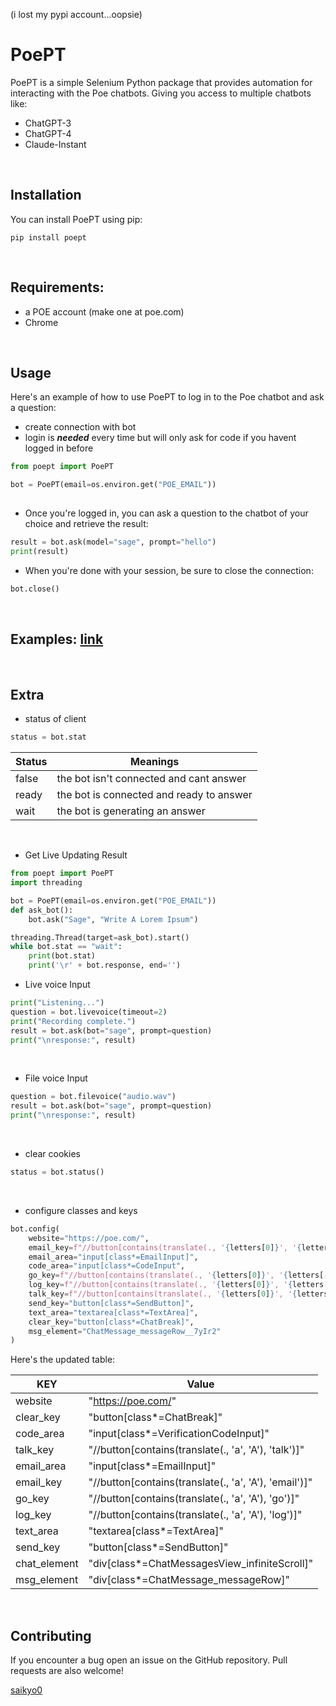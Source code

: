 (i lost my pypi account...oopsie)
# PoePT
PoePT is a simple Selenium Python package that provides automation for interacting with the Poe chatbots.
Giving you access to multiple chatbots like:
- ChatGPT-3
- ChatGPT-4
- Claude-Instant  
 <br />


## Installation
You can install PoePT using pip:
```
pip install poept
```  
<br />


## Requirements:
- a POE account (make one at poe.com) 
- Chrome

  
<br />

## Usage
Here's an example of how to use PoePT to log in to the Poe chatbot and ask a question:

- create connection with bot
- login is ***needed*** every time but will only ask for code if you havent logged in before
```python
from poept import PoePT

bot = PoePT(email=os.environ.get("POE_EMAIL"))
 
```
- Once you're logged in, you can ask a question to the chatbot of your choice and retrieve the result:

```python
result = bot.ask(model="sage", prompt="hello")
print(result)
```
- When you're done with your session, be sure to close the connection:

```python
bot.close()
```

<br />

<h2> Examples: <a href="https://github.com/Saikyo0/PoePT/blob/main/poept/examples"> link </a></h2>

<br />

## Extra

- status of client

```python
status = bot.stat
```
| Status | Meanings                                 |
|--------|------------------------------------------|
| false  | the bot isn't connected and cant answer  |
| ready  | the bot is connected and ready to answer |
| wait   | the bot is generating an answer          |
  
<br />

- Get Live Updating Result

```python
from poept import PoePT
import threading

bot = PoePT(email=os.environ.get("POE_EMAIL"))
def ask_bot():
    bot.ask("Sage", "Write A Lorem Ipsum")

threading.Thread(target=ask_bot).start()
while bot.stat == "wait":
    print(bot.stat)
    print('\r' + bot.response, end='')
```

- Live voice Input

```python
print("Listening...") 
question = bot.livevoice(timeout=2)
print("Recording complete.")
result = bot.ask(bot="sage", prompt=question)
print("\nresponse:", result)
```
  
<br />

- File voice Input
```python
question = bot.filevoice("audio.wav")
result = bot.ask(bot="sage", prompt=question)
print("\nresponse:", result)
```
  
<br />

- clear cookies

```python
status = bot.status()
```
  
<br />

- configure classes and keys
```python
bot.config(
    website="https://poe.com/",
    email_key=f"//button[contains(translate(., '{letters[0]}', '{letters[-1]}' ), 'email')]",
    email_area="input[class*=EmailInput]", 
    code_area="input[class*=CodeInput",
    go_key=f"//button[contains(translate(., '{letters[0]}', '{letters[-1]}' ), 'go')]",
    log_key=f"//button[contains(translate(., '{letters[0]}', '{letters[-1]}' ), 'log')]",
    talk_key=f"//button[contains(translate(., '{letters[0]}', '{letters[-1]}' ), 'talk')]",
    send_key="button[class*=SendButton]",
    text_area="textarea[class*=TextArea]", 
    clear_key="button[class*=ChatBreak]",
    msg_element="ChatMessage_messageRow__7yIr2"
)
```
Here's the updated table:

| KEY           | Value                                                     |
|---------------|-----------------------------------------------------------|
| website       | "https://poe.com/"                                        |
| clear_key     | "button[class*=ChatBreak]"                                |
| code_area     | "input[class*=VerificationCodeInput]"                     |
| talk_key      | "//button[contains(translate(., 'a', 'A'), 'talk')]"       |
| email_area    | "input[class*=EmailInput]"                                |
| email_key     | "//button[contains(translate(., 'a', 'A'), 'email')]"      |
| go_key        | "//button[contains(translate(., 'a', 'A'), 'go')]"         |
| log_key       | "//button[contains(translate(., 'a', 'A'), 'log')]"        |
| text_area     | "textarea[class*=TextArea]"                               |
| send_key      | "button[class*=SendButton]"                               |
| chat_element  | "div[class*=ChatMessagesView_infiniteScroll]"             |
| msg_element   | "div[class*=ChatMessage_messageRow]"                       |
<br />

## Contributing 
If you encounter a bug open an issue on the GitHub repository. Pull requests are also welcome! 

<a href=https://github.com/saikyo0>saikyo0</a>
